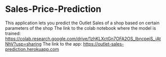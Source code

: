 # Sales-Price-Prediction
This application lets you predict the Outlet Sales of a shop based on certain parameters of the shop
The link to the colab notebook where the model is trained: https://colab.research.google.com/drive/1zhKLXctGn7OFA2OS_IbncpejS_jAtNhV?usp=sharing
The link to the app: https://outlet-sales-prediction.herokuapp.com
